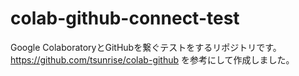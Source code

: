 # colab-github-connect-test
Google ColaboratoryとGitHubを繋ぐテストをするリポジトリです。
https://github.com/tsunrise/colab-github を参考にして作成しました。

